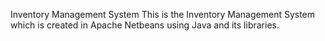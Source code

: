 Inventory Management System
This is the Inventory Management System which is created in Apache Netbeans using Java and its libraries.
